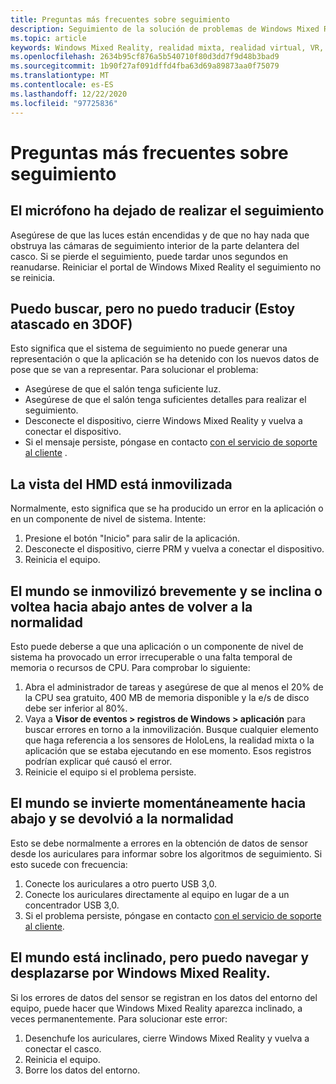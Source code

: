 ```yaml
---
title: Preguntas más frecuentes sobre seguimiento
description: Seguimiento de la solución de problemas de Windows Mixed Reality que va más allá de nuestra documentación de soporte técnico de consumidor estándar.
ms.topic: article
keywords: Windows Mixed Reality, realidad mixta, realidad virtual, VR, MR, solución de problemas, errores, ayuda, soporte técnico, seguimiento
ms.openlocfilehash: 2634b95cf876a5b540710f80d3dd7f9d48b3bad9
ms.sourcegitcommit: 1b90f27af091dffd4fba63d69a89873aa0f75079
ms.translationtype: MT
ms.contentlocale: es-ES
ms.lasthandoff: 12/22/2020
ms.locfileid: "97725836"
---
```

# <a name="tracking-faqs"></a>Preguntas más frecuentes sobre seguimiento

## <a name="my-headset-has-stopped-tracking"></a>El micrófono ha dejado de realizar el seguimiento

Asegúrese de que las luces están encendidas y de que no hay nada que obstruya las cámaras de seguimiento interior de la parte delantera del casco. Si se pierde el seguimiento, puede tardar unos segundos en reanudarse. Reiniciar el portal de Windows Mixed Reality el seguimiento no se reinicia.

## <a name="i-can-look-around-but-i-cant-translate-im-stuck-in-3dof"></a>Puedo buscar, pero no puedo traducir (Estoy atascado en 3DOF)

Esto significa que el sistema de seguimiento no puede generar una representación o que la aplicación se ha detenido con los nuevos datos de pose que se van a representar. Para solucionar el problema:

* Asegúrese de que el salón tenga suficiente luz.
* Asegúrese de que el salón tenga suficientes detalles para realizar el seguimiento.
* Desconecte el dispositivo, cierre Windows Mixed Reality y vuelva a conectar el dispositivo.
* Si el mensaje persiste, póngase en contacto [con el servicio de soporte al cliente](https://support.microsoft.com/) .

## <a name="the-view-in-the-hmd-is-frozen"></a>La vista del HMD está inmovilizada

Normalmente, esto significa que se ha producido un error en la aplicación o en un componente de nivel de sistema. Intente:

1. Presione el botón "Inicio" para salir de la aplicación.
2. Desconecte el dispositivo, cierre PRM y vuelva a conectar el dispositivo.
3. Reinicia el equipo.

## <a name="the-world-briefly-froze-and-tilted-or-flipped-upside-down-before-returning-to-normal"></a>El mundo se inmovilizó brevemente y se inclina o voltea hacia abajo antes de volver a la normalidad

Esto puede deberse a que una aplicación o un componente de nivel de sistema ha provocado un error irrecuperable o una falta temporal de memoria o recursos de CPU. Para comprobar lo siguiente:

1. Abra el administrador de tareas y asegúrese de que al menos el 20% de la CPU sea gratuito, 400 MB de memoria disponible y la e/s de disco debe ser inferior al 80%.
2. Vaya a **Visor de eventos > registros de Windows > aplicación** para buscar errores en torno a la inmovilización. Busque cualquier elemento que haga referencia a los sensores de HoloLens, la realidad mixta o la aplicación que se estaba ejecutando en ese momento. Esos registros podrían explicar qué causó el error.
3. Reinicie el equipo si el problema persiste.

## <a name="the-world-flipped-upside-down-momentarily-and-returned-to-normal"></a>El mundo se invierte momentáneamente hacia abajo y se devolvió a la normalidad

Esto se debe normalmente a errores en la obtención de datos de sensor desde los auriculares para informar sobre los algoritmos de seguimiento. Si esto sucede con frecuencia:

1. Conecte los auriculares a otro puerto USB 3,0.
2. Conecte los auriculares directamente al equipo en lugar de a un concentrador USB 3,0.
3. Si el problema persiste, póngase en contacto [con el servicio de soporte al cliente](https://support.microsoft.com/).

## <a name="the-world-is-tilted-but-i-can-navigate-and-walk-around-in-windows-mixed-reality"></a>El mundo está inclinado, pero puedo navegar y desplazarse por Windows Mixed Reality.

Si los errores de datos del sensor se registran en los datos del entorno del equipo, puede hacer que Windows Mixed Reality aparezca inclinado, a veces permanentemente. Para solucionar este error:

1. Desenchufe los auriculares, cierre Windows Mixed Reality y vuelva a conectar el casco.
2. Reinicia el equipo.
3. Borre los datos del entorno.